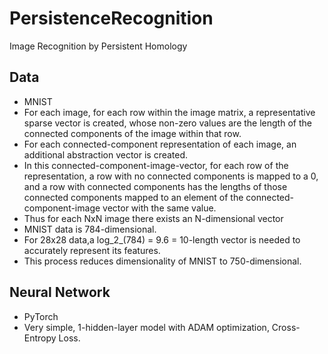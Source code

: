 # PersistenceRecognition
Image Recognition by Persistent Homology

## Data
- MNIST
- For each image, for each row within the image matrix, a representative sparse vector is created, whose non-zero values are the length of the connected components of the image within that row. 
- For each connected-component representation of each image, an additional abstraction vector is created. 
- In this connected-component-image-vector, for each row of the representation, a row with no connected components is mapped to a 0, and a row with connected components has the lengths of those connected components mapped to an element of the connected-component-image vector with the same value. 
- Thus for each NxN image there exists an N-dimensional vector
- MNIST data is 784-dimensional. 
- For 28x28 data,a log_2_(784) = 9.6 = 10-length vector is needed to accurately represent its features. 
- This process reduces dimensionality of MNIST to 750-dimensional.

## Neural Network
- PyTorch
- Very simple, 1-hidden-layer model with ADAM optimization, Cross-Entropy Loss. 
